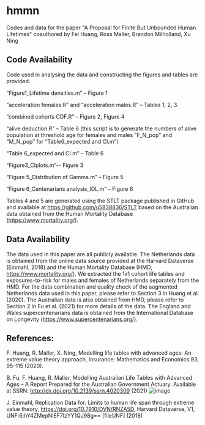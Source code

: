 # hmmn
Codes and data for the paper "A Proposal for Finite But Unbounded Human Lifetimes" coauthored by 
Fei Huang, Ross Maller, Brandon Milholland, Xu Ning

## Code Availability
Code used in analysing the data and constructing the figures and tables are provided. 

“Figure1_Lifetime densities.m” – Figure 1

“acceleration females.R” and “acceleration males.R” – Tables 1, 2, 3.

“combined cohorts CDF.R” – Figure 2, Figure 4

“alive deduction.R” – Table 6 (this script is to generate the numbers of alive population at threshold age for females and males “F_N_pop” and “M_N_pop” for “Table6_expected and CI.m”) 

“Table 6_expected and CI.m” – Table 6

“Figure3_CIplots.m”-- Figure 3

“Figure 5_Distribution of Gamma.m” – Figure 5

“Figure 6_Centenarians analysis_IDL.m” – Figure 6

Tables 4 and 5 are generated using the STLT package published in GitHub and available at https://github.com/u5838836/STLT based on the Australian data obtained from the Human Mortality Database (https://www.mortality.org/). 

## Data Availability 
The data used in this paper are all publicly available. The Netherlands data is obtained from the online data source provided at the Harvard Dataverse (Einmahl, 2018) and the Human Mortality Database (HMD, https://www.mortality.org/). We extracted the 1x1 cohort life tables and exposures-to-risk for males and females of Netherlands separately from the HMD. For the data combination and quality check of the augmented Netherlands data used in this paper, please refer to Section 3 in Huang et al. (2020).  The Australian data is also obtained from HMD, please refer to Section 2 in Fu et al. (2021) for more details of the data.  The England and Wales supercentenarians data is obtained from the International Database on Longevity (https://www.supercentenarians.org/). 

## References:
F. Huang, R. Maller, X. Ning, Modelling life tables with advanced ages: An extreme value theory approach, Insurance: Mathematics and Economics 93, 95–115 (2020).

B. Fu, F. Huang, R. Maller, Modelling Australian Life Tables with Advanced Ages – A Report Prepared for the Australian Government Actuary. Available at SSRN: http://dx.doi.org/10.2139/ssrn.4020309  (2021)
![image](https://user-images.githubusercontent.com/55334706/152978406-0db6c97b-4fb2-4038-9de2-4f006da79774.png)

J. Einmahl, Replication Data for: Limits to human life span through extreme value theory, https://doi.org/10.7910/DVN/RNZA5D, Harvard Dataverse, V1, UNF:6:hY4ZMepNlEF7lzYY1QJ98g== [fileUNF] (2018)

